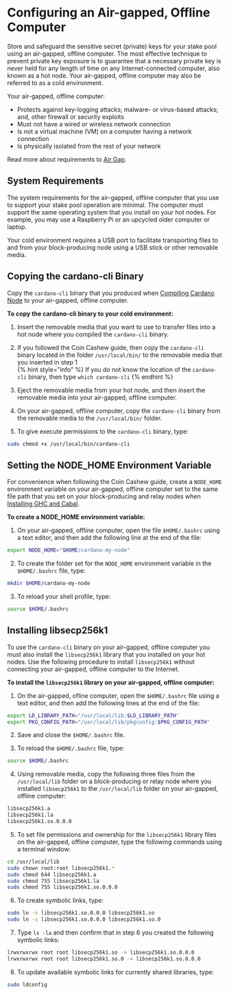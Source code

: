 # Configuring an Air-gapped, Offline Computer

Store and safeguard the sensitive secret (private) keys for your stake pool using an air-gapped, offline computer. The most effective technique to prevent private key exposure is to guarantee that a necessary private key is never held for any length of time on any Internet-connected computer, also known as a hot node. Your air-gapped, offline computer may also be referred to as a cold environment.

Your air-gapped, offline computer:

- Protects against key-logging attacks; malware- or virus-based attacks; and, other firewall or security exploits
- Must not have a wired or wireless network connection
- Is not a virtual machine (VM) on a computer having a network connection
- Is physically isolated from the rest of your network

Read more about requirements to [Air Gap](https://en.wikipedia.org/wiki/Air_gap_(networking)).

## System Requirements

The system requirements for the air-gapped, offline computer that you use to support your stake pool operation are minimal. The computer must support the same operating system that you install on your hot nodes. For example, you may use a Raspberry Pi or an upcycled older computer or laptop.

Your cold environment requires a USB port to facilitate transporting files to and from your block-producing node using a USB stick or other removable media.

## Copying the cardano-cli Binary

Copy the `cardano-cli` binary that you produced when [Compiling Cardano Node](../part-i-installation/compiling-cardano-node.md) to your air-gapped, offline computer.

**To copy the cardano-cli binary to your cold environment:**

1. Insert the removable media that you want to use to transfer files into a hot node where you compiled the `cardano-cli` binary.

2. If you followed the Coin Cashew guide, then copy the `cardano-cli` binary located in the folder `/usr/local/bin/` to the removable media that you inserted in step 1  
{% hint style="info" %}
If you do not know the location of the `cardano-cli` binary, then type `which cardano-cli`
{% endhint %}

3. Eject the removable media from your hot node, and then insert the removable media into your air-gapped, offline computer.

4. On your air-gapped, offline computer, copy the `cardano-cli` binary from the removable media to the `/usr/local/bin/` folder.

5. To give execute permissions to the `cardano-cli` binary, type:
```bash
sudo chmod +x /usr/local/bin/cardano-cli
```

## Setting the NODE_HOME Environment Variable

For convenience when following the Coin Cashew guide, create a `NODE_HOME` environment variable on your air-gapped, offline computer set to the same file path that you set on your block-producing and relay nodes when [Installing GHC and Cabal](../part-i-installation/installing-ghc-and-cabal.md).

**To create a NODE_HOME environment variable:**

1. On your air-gapped, offline computer, open the file `$HOME/.bashrc` using a text editor, and then add the following line at the end of the file:
```bash
export NODE_HOME="$HOME/cardano-my-node"
```

2. To create the folder set for the `NODE_HOME` environment variable in the `$HOME/.bashrc` file, type:
```bash
mkdir $HOME/cardano-my-node
```

3. To reload your shell profile, type:
```bash
source $HOME/.bashrc
```

## <a name="libsecp"></a>Installing libsecp256k1

To use the `cardano-cli` binary on your air-gapped, offline computer you must also install the `libsecp256k1` library that you installed on your hot nodes. Use the following procedure to install `libsecp256k1` without connecting your air-gapped, offline computer to the Internet.

**To install the `libsecp256k1` library on your air-gapped, offline computer:**

1. On the air-gapped, ofline computer, open the `$HOME/.bashrc` file using a text editor, and then add the following lines at the end of the file:
```bash
export LD_LIBRARY_PATH="/usr/local/lib:$LD_LIBRARY_PATH"
export PKG_CONFIG_PATH="/usr/local/lib/pkgconfig:$PKG_CONFIG_PATH"
```

2. Save and close the `$HOME/.bashrc` file.

3. To reload the `$HOME/.bashrc` file, type:
```bash
source $HOME/.bashrc
```

4. Using removable media, copy the following three files from the `/usr/local/lib` folder on a block-producing or relay node where you installed `libsecp256k1` to the `/usr/local/lib` folder on your air-gapped, offline computer:
```bash
libsecp256k1.a
libsecp256k1.la
libsecp256k1.so.0.0.0
```

5. To set file permissions and ownership for the `libsecp256k1` library files on the air-gapped, offline computer, type the following commands using a terminal window:
```bash
cd /usr/local/lib
sudo chown root:root libsecp256k1.*
sudo chmod 644 libsecp256k1.a
sudo chmod 755 libsecp256k1.la
sudo chmod 755 libsecp256k1.so.0.0.0
```

6. To create symbolic links, type:
```bash
sudo ln -s libsecp256k1.so.0.0.0 libsecp256k1.so
sudo ln -s libsecp256k1.so.0.0.0 libsecp256k1.so.0
```

7. Type `ls -la` and then confirm that in step 6 you created the following symbolic links:
```bash
lrwxrwxrwx root root libsecp256k1.so -> libsecp256k1.so.0.0.0
lrwxrwxrwx root root libsecp256k1.so.0 -> libsecp256k1.so.0.0.0
```

8. To update available symbolic links for currently shared libraries, type:
```bash
sudo ldconfig
```